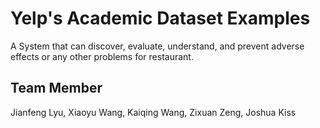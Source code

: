 Yelp's Academic Dataset Examples
================================

A System that can discover, evaluate, understand, and prevent adverse effects or any other problems for restaurant.

Team Member
------------

Jianfeng Lyu, Xiaoyu Wang, Kaiqing Wang, Zixuan Zeng, Joshua Kiss